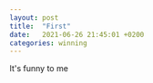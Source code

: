 ```yaml
---
layout: post
title:  "First"
date:   2021-06-26 21:45:01 +0200
categories: winning
---
```


It's funny to me
